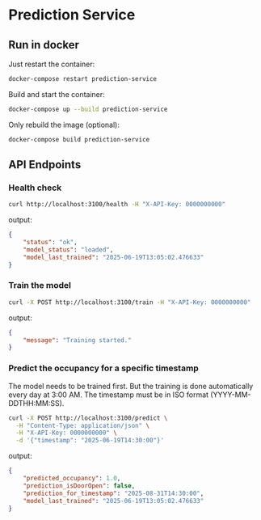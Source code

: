 # Prediction Service

## Run in docker

Just restart the container:

```bash
docker-compose restart prediction-service
```

Build and start the container:

```bash
docker-compose up --build prediction-service
```

Only rebuild the image (optional):

```bash
docker-compose build prediction-service
```

## API Endpoints

### Health check

```bash
curl http://localhost:3100/health -H "X-API-Key: 0000000000"
```

output:

```json
{
    "status": "ok",
    "model_status": "loaded",
    "model_last_trained": "2025-06-19T13:05:02.476633"
}
```

### Train the model

```bash
curl -X POST http://localhost:3100/train -H "X-API-Key: 0000000000"
```

output:

```json
{
    "message": "Training started."
}
```

### Predict the occupancy for a specific timestamp
The model needs to be trained first. But the training is done automatically every day at 3:00 AM.
The timestamp must be in ISO format (YYYY-MM-DDTHH:MM:SS).

```bash
curl -X POST http://localhost:3100/predict \
  -H "Content-Type: application/json" \
  -H "X-API-Key: 0000000000" \
  -d '{"timestamp": "2025-06-19T14:30:00"}'
```

output:

```json
{
    "predicted_occupancy": 1.0,
    "prediction_isDoorOpen": false,
    "prediction_for_timestamp": "2025-08-31T14:30:00",
    "model_last_trained": "2025-06-19T13:05:02.476633"
}
```
